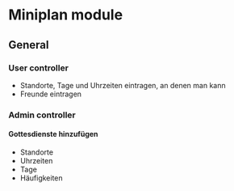 Miniplan module
===============

## General ##

### User controller ###

* Standorte, Tage und Uhrzeiten eintragen, an denen man kann
* Freunde eintragen

### Admin controller ###

#### Gottesdienste hinzufügen ####
* Standorte
* Uhrzeiten
* Tage
* Häufigkeiten